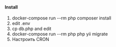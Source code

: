 
#### Install 
1. docker-compose run --rm php composer install
2. edit .env
3. cp db.php and edit
4. docker-compose run --rm php php yii migrate    
5. Настроить CRON
